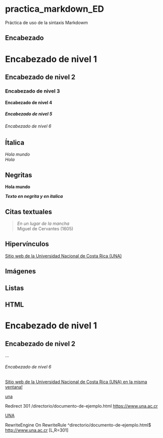 # practica_markdown_ED

Práctica de uso de la sintaxis Markdowm

## Encabezado

# Encabezado de nivel 1
## Encabezado de nivel 2
### Encabezado de nivel 3
#### Encabezado de nivel 4
##### Encabezado de nivel 5
###### Encabezado de nivel 6

## Ítalica 
_Hola mundo_  
*Hola*

## Negritas 

**Hola mundo**  

_**Texto en negrita y en ítalica**_

## Citas textuales
> _En un lugar de la mancha_  
Miguel de Cervantes (1605)

## Hipervínculos

[Sitio web de la Universidad Nacional de Costa Rica (UNA)](https://www.una.ac.cr/)

## Imágenes

## Listas


## HTML
<h1>Encabezado de nivel 1</h1>
<h2>Encabezado de nivel 2</h2>

...
<h6>Encabezado de nivel 6</h6>

<a href="https://www.una.ac.cr/">Sitio web de la Universidad Nacional de Costa Rica (UNA) en la misma ventana!</a>    

<a href="https://www.una.ac.cr/" target="_blank">una</a>

Redirect 301 /directorio/documento-de-ejemplo.html https://www.una.ac.cr  

<a href=»http://www.una.ac.cr» target=»_blank»>UNA</a>

RewriteEngine On
RewriteRule ^directorio/documento-de-ejemplo.html$ http://www.una.ac.cr [L,R=301]


